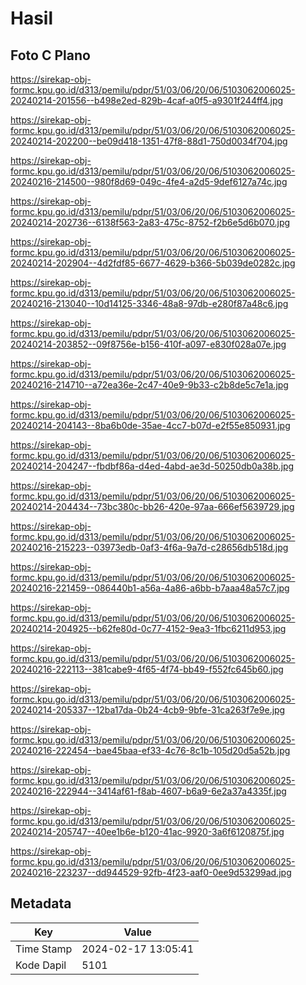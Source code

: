 # Hasil

## Foto C Plano

https://sirekap-obj-formc.kpu.go.id/d313/pemilu/pdpr/51/03/06/20/06/5103062006025-20240214-201556--b498e2ed-829b-4caf-a0f5-a9301f244ff4.jpg

https://sirekap-obj-formc.kpu.go.id/d313/pemilu/pdpr/51/03/06/20/06/5103062006025-20240214-202200--be09d418-1351-47f8-88d1-750d0034f704.jpg

https://sirekap-obj-formc.kpu.go.id/d313/pemilu/pdpr/51/03/06/20/06/5103062006025-20240216-214500--980f8d69-049c-4fe4-a2d5-9def6127a74c.jpg

https://sirekap-obj-formc.kpu.go.id/d313/pemilu/pdpr/51/03/06/20/06/5103062006025-20240214-202736--6138f563-2a83-475c-8752-f2b6e5d6b070.jpg

https://sirekap-obj-formc.kpu.go.id/d313/pemilu/pdpr/51/03/06/20/06/5103062006025-20240214-202904--4d2fdf85-6677-4629-b366-5b039de0282c.jpg

https://sirekap-obj-formc.kpu.go.id/d313/pemilu/pdpr/51/03/06/20/06/5103062006025-20240216-213040--10d14125-3346-48a8-97db-e280f87a48c6.jpg

https://sirekap-obj-formc.kpu.go.id/d313/pemilu/pdpr/51/03/06/20/06/5103062006025-20240214-203852--09f8756e-b156-410f-a097-e830f028a07e.jpg

https://sirekap-obj-formc.kpu.go.id/d313/pemilu/pdpr/51/03/06/20/06/5103062006025-20240216-214710--a72ea36e-2c47-40e9-9b33-c2b8de5c7e1a.jpg

https://sirekap-obj-formc.kpu.go.id/d313/pemilu/pdpr/51/03/06/20/06/5103062006025-20240214-204143--8ba6b0de-35ae-4cc7-b07d-e2f55e850931.jpg

https://sirekap-obj-formc.kpu.go.id/d313/pemilu/pdpr/51/03/06/20/06/5103062006025-20240214-204247--fbdbf86a-d4ed-4abd-ae3d-50250db0a38b.jpg

https://sirekap-obj-formc.kpu.go.id/d313/pemilu/pdpr/51/03/06/20/06/5103062006025-20240214-204434--73bc380c-bb26-420e-97aa-666ef5639729.jpg

https://sirekap-obj-formc.kpu.go.id/d313/pemilu/pdpr/51/03/06/20/06/5103062006025-20240216-215223--03973edb-0af3-4f6a-9a7d-c28656db518d.jpg

https://sirekap-obj-formc.kpu.go.id/d313/pemilu/pdpr/51/03/06/20/06/5103062006025-20240216-221459--086440b1-a56a-4a86-a6bb-b7aaa48a57c7.jpg

https://sirekap-obj-formc.kpu.go.id/d313/pemilu/pdpr/51/03/06/20/06/5103062006025-20240214-204925--b62fe80d-0c77-4152-9ea3-1fbc6211d953.jpg

https://sirekap-obj-formc.kpu.go.id/d313/pemilu/pdpr/51/03/06/20/06/5103062006025-20240216-222113--381cabe9-4f65-4f74-bb49-f552fc645b60.jpg

https://sirekap-obj-formc.kpu.go.id/d313/pemilu/pdpr/51/03/06/20/06/5103062006025-20240214-205337--12ba17da-0b24-4cb9-9bfe-31ca263f7e9e.jpg

https://sirekap-obj-formc.kpu.go.id/d313/pemilu/pdpr/51/03/06/20/06/5103062006025-20240216-222454--bae45baa-ef33-4c76-8c1b-105d20d5a52b.jpg

https://sirekap-obj-formc.kpu.go.id/d313/pemilu/pdpr/51/03/06/20/06/5103062006025-20240216-222944--3414af61-f8ab-4607-b6a9-6e2a37a4335f.jpg

https://sirekap-obj-formc.kpu.go.id/d313/pemilu/pdpr/51/03/06/20/06/5103062006025-20240214-205747--40ee1b6e-b120-41ac-9920-3a6f6120875f.jpg

https://sirekap-obj-formc.kpu.go.id/d313/pemilu/pdpr/51/03/06/20/06/5103062006025-20240216-223237--dd944529-92fb-4f23-aaf0-0ee9d53299ad.jpg


## Metadata

| Key        | Value               |
| ---------- | ------------------- |
| Time Stamp | 2024-02-17 13:05:41 |
| Kode Dapil | 5101                |



